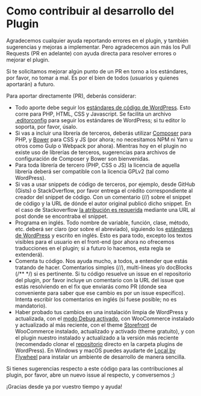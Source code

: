 # Como contribuir al desarrollo del Plugin

Agradecemos cualquier ayuda reportando errores en el plugin, y también sugerencias y mejoras a implementar. Pero agradecemos aún más los Pull Requests (PR en adelante) con ayuda directa para resolver errores o mejorar el plugin.

Si te solicitamos mejorar algún punto de un PR en torno a los estándares, por favor, no tomar a mal. Es por el bien de todos (usuarios y quienes aportarán) a futuro.

Para aportar directamente (PR), deberás considerar:

* Todo aporte debe seguir los [estándares de código de WordPress](https://make.wordpress.org/core/handbook/best-practices/coding-standards/). Esto corre para PHP, HTML, CSS y Javascript. Se facilita un archivo [.editorconfig](http://editorconfig.org/) para seguir los estándares de WordPress; si tu editor lo soporta, por favor, úsalo.
* Si vas a incluir una librería de terceros, deberás utilizar [Composer](http://getcomposer.org/) para PHP, y [Bower](https://bower.io/) para CSS y JS (por ahora; no necesitamos NPM ni Yarn u otros como Gulp o Webpack por ahora). Mientras hoy en el plugin no existe uso de librerías de terceros, sugerencias para archivos de configuración de Composer y Bower son bienvenidas.
* Para toda librería de tercero (PHP, CSS o JS) la licencia de aquella librería deberá ser compatible con la licencia GPLv2 (tal como WordPress).
* Si vas a usar snippets de código de terceros, por ejemplo, desde GitHub (Gists) o StackOverflow, por favor entrega el crédito correspondiente al creador del snippet de código. Con un comentario (//) sobre el snippet de código y la URL de dónde el autor original publicó dicho snippet. En el caso de Stackoverflow [la atribución es requerida](https://meta.stackexchange.com/questions/272956/a-new-code-license-the-mit-this-time-with-attribution-required) mediante una URL al post donde se encontraba el snippet.
* Programa en inglés. Todo nombre de variable, función, clase, método, etc. deberá ser claro (por sobre el abreviado), siguiendo los [estándares de WordPress](https://make.wordpress.org/core/handbook/best-practices/coding-standards/php/#naming-conventions) y escrito en inglés. Esto es para todo, excepto los textos visibles para el usuario en el front-end (por ahora no ofrecemos traducciones en el plugin; si a futuro lo hacemos, esta regla se extenderá).
* Comenta tu código. Nos ayuda mucho, a todos, a entender que estás tratando de hacer. Comentarios simples (//), multi-lineas y/o docBlocks (/** */) si es pertinente. Si tu código resuelve un issue en el repositorio del plugin, por favor incluye un comentario con la URL del issue que estás resolviendo en el fix que enviarás como PR (donde sea conveniente para saber que ese cambio es por un issue específico). Intenta escribir los comentarios en inglés (si fuese posible; no es mandatorio).
* Haber probado tus cambios en una instalación limpia de WordPress y actualizada, con el [modo Debug activado](https://codex.wordpress.org/Debugging_in_WordPress), con WooCommerce instalado y actualizado al más reciente, con el theme [Storefront](https://woocommerce.com/storefront/) de WooCommerce instalado, actualizado y activado (theme gratuito), y con el plugin nuestro instalado y actualizado a la versión más reciente (recomendado clonar el [repositorio](https://github.com/whooohq/whq-woocommerce-chilexpress-shipping) directo en la carpeta plugins de WordPress). En Windows y macOS puedes ayudarte de [Local by Flywheel](https://local.getflywheel.com/) para instalar un ambiente de desarrollo de manera sencilla.

Si tienes sugerencias respecto a este código para las contribuciones al plugin, por favor, abre un nuevo issue al respecto, y conversemos ;)

¡Gracias desde ya por vuestro tiempo y ayuda!

